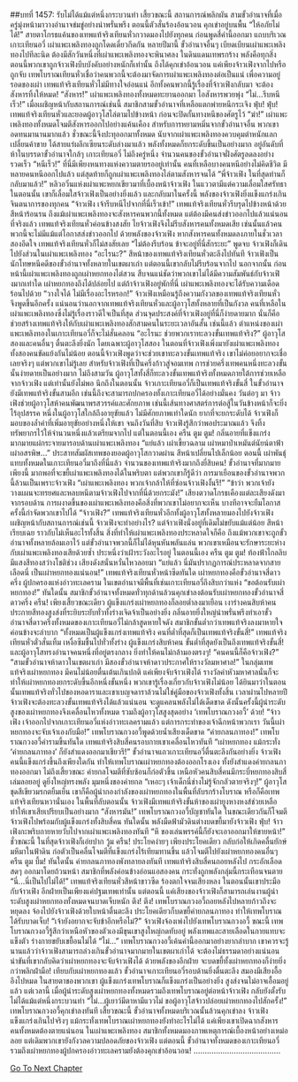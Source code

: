 ##บทที่ 1457: รับไม่ได้แม้แต่หนึ่งกระบวนท่า
เสี้ยวขณะนี้ สถานการณ์พลิกผัน
สามขั้วอำนาจที่เมื่อครู่มุ่งหน้ามาวางอำนาจข่มขู่อย่างน่าพรั่นพรึง ตอนนี้ตัวสั่นร้องอ้อนวอน คุกเข่าอยู่บนพื้น
“ให้อภัยไม่ได้!”
สายตาโกรธแค้นของเทพแท้จริงเทียนหั่วกวาดมองไปยังทุกคน ก่อนพูดสี่คำนี้ออกมา
แถบบริเวณเกาะเทียนอวี่ เผ่าแพะเพลิงทองถูกโดดเดี่ยวกีดกัน
หลายปีมานี้ ขั้วอำนาจอื่นๆ เบียดเบียนเผ่าแพะเพลิงทองไปทีละนิด ต้องมีสักวันหนึ่งที่เผ่าแพะเพลิงทองจะพินาศลง
ในดินแดนเทพรกร้าง พลังคือทุกสิ่ง
ตอนนี้พวกเขาถูกจ้าวเฟิงบีบบังคับอย่างหนักก็เท่านั้น ถึงได้คุกเข่าอ้อนวอน
แค่เพียงจ้าวเฟิงจากไปหรือถูกจับ เทพโบราณเทียนหั่วเชื่อว่าคนพวกนี้จะต้องมาจัดการเผ่าแพะเพลิงทองต่อเป็นแน่
เพื่อความอยู่รอดของเผ่า เทพแท้จริงเทียนหั่วไม่มีทางใจอ่อนแน่
อีกทั้งคนพวกนี้รู้เรื่องที่จ้าวเฟิงกลับมา จะต้องสังหารทิ้งให้หมด!
“สังหาร!”
เผ่าแพะเพลิงทองทั้งหมดทะยานออกมา ไอสังหารพวยพุ่ง
“ไม่...รีบหนีเร็ว!”
เมื่อเผชิญหน้ากับสถานการณ์เช่นนี้ สมาชิกสามขั้วอำนาจที่เหลือแตกพ่ายหนีกระเจิง
ฟุ่บ! ฟุ่บ!
เทพแท้จริงเทียนหั่วและยอดผู้อาวุโสไล่ตามไปข้างหน้า ก่อนจะปิดกั้นทางหนีของศัตรูไว้
“ฆ่า!”
เผ่าแพะเพลิงทองทั้งหมดโจมตีสังหารออกไปอย่างแค้นเคือง
สำหรับการหยามหมิ่นจากขั้วอำนาจอื่น พวกเขาอดทนมานานมากแล้ว ชั่วขณะนี้จึงปะทุออกมาทั้งหมด
นับจากเผ่าแพะเพลิงทองควบคุมตำหนักแลกเปลี่ยนค้าขาย ได้สายแร่ผลึกเซียนระดับล่างมาแล้ว พลังทั้งหมดก็ยกระดับขึ้นเป็นอย่างมาก อยู่อันดับที่ห้าในบรรดาขั้วอำนาจใกล้ๆ เกาะเทียนอวี่
ไม่ถึงครู่หนึ่ง จำนวนคนของขั้วอำนาจฝั่งศัตรูลดลงอย่างรวดเร็ว
“หนีเร็ว!”
ที่นี่มีเพียงหนทางแห่งความตายรออยู่เท่านั้น คนที่เหลือบางคนหนีอย่างไม่คิดชีวิต
มีหลายคนหนีออกไปแล้ว แต่สุดท้ายก็ถูกเผ่าแพะเพลิงทองไล่ตามสังหารจนได้
“พี่จ้าวเฟิง ในที่สุดท่านก็กลับมาแล้ว!”
หลิวอวิ๋นแห่งเผ่าแพะหยกเขียวมาที่เบื้องหน้าจ้าวเฟิง ในแววตามีแต่ความเลื่อมใสศรัทธา
ในตอนนั้น เขาก็เลื่อมใสจ้าวเฟิงเป็นอย่างยิ่งแล้ว และกลับมาในครั้งนี้ พลังของจ้าวเฟิงยิ่งแข็งแกร่งเกินจินตนาการของทุกคน
“จ้าวเฟิง เจ้ารีบหนีไปจากที่นี่เร็วเข้า!”
เทพแท้จริงเทียนหั่วรีบรุดไปข้างหน้าด้วยสีหน้าร้อนรน
ถึงแม้เผ่าแพะเพลิงทองจะสังหารคนพวกนี้ทั้งหมด แต่ต้องมีคนส่งข่าวออกไปแล้วแน่นอน
ที่จริงแล้ว เทพแท้จริงเทียนหั่วค่อนข้างสงสัย ไยจ้าวเฟิงจึงไม่รีบสังหารคนทั้งหมดเสีย เช่นนั้นแล้วคนพวกนี้จะไม่มีแม้แต่โอกาสส่งข่าวออกไป
ด้วยพลังของจ้าวเฟิง หากสังหารคนทั้งหมดลงภายในชั่วเวลาสองอึดใจ เทพแท้จริงเทียนหั่วก็ไม่สงสัยเลย
“ไม่ต้องรีบร้อน ข้าจะอยู่ที่นี่สักระยะ”
พูดจบ จ้าวเฟิงก็เดินไปยังส่วนในเผ่าแพะเพลิงทอง
“อะไรนะ?”
สีหน้าของเทพแท้จริงเทียนหั่วตะลึงไปทันที
จ้าวเฟิงเป็นนักโทษหนีคดีของขั้วอำนาจทั้งหลายในเขตผาเก่า แต่ตอนนี้เขากลับไม่รีบร้อนจากไป
นอกจากนั้น ก่อนหน้านี้เผ่าแพะเพลิงทองถูกเผ่าหยกทองไต่สวน สืบจนแน่ชัดว่าพวกเขาไม่ได้มีความสัมพันธ์กับจ้าวเฟิงมากเท่าใด เผ่าหยกทองถึงได้ปล่อยไป
แต่ถ้าจ้าวเฟิงอยู่พักที่นี่ เผ่าแพะเพลิงทองจะได้รับความเดือดร้อนไปด้วย
“วางใจได้ ไม่มีเรื่องอะไรหรอก!”
จ้าวเฟิงเหมือนรู้ถึงความกังวลของเทพแท้จริงเทียนหั่ว จึงพูดขึ้นอีกครั้ง
แน่นอนว่านอกจากเทพแท้จริงเทียนหั่วและผู้อาวุโสทั้งหลายที่เป็นกังวล คนที่เหลือในเผ่าแพะเพลิงทองซึ่งไม่รู้เรื่องราวดีใจเป็นที่สุด
ส่วนจุดประสงค์ที่จ้าวเฟิงอยู่ที่นี่ก็ง่ายดายมาก นั่นก็คือช่วยสร้างเทพแท้จริงให้กับเผ่าแพะเพลิงทองสักสามคนในระยะเวลาอันสั้น
เช่นนี้แล้ว ตำแหน่งของเผ่าแพะเพลิงทองในเกาะเทียนอวี่ก็จะไม่สั่นคลอน
“อะไรนะ ช่วยพวกเราทะลวงขั้นเทพแท้จริง?”
ผู้อาวุโสสองและคนอื่นๆ ตื่นตะลึงยิ่งนัก
โดยเฉพาะผู้อาวุโสสอง ในตอนที่จ้าวเฟิงเพิ่งมายังเผ่าแพะเพลิงทอง ทั้งสองคนขัดแย้งกันไม่น้อย
ตอนนี้จ้าวเฟิงพูดว่าจะช่วยเขาทะลวงขั้นเทพแท้จริง เขาไม่ค่อยอยากจะเชื่อเลยจริงๆ
แต่พวกเขาไม่รู้เลย สำหรับจ้าวเฟิงที่เป็นครึ่งก้าวสู่จอมเทพ การช่วยครึ่งเทพคนหนึ่งทะลวงขั้นนั้นง่ายดายเป็นอย่างมาก
ไม่ถึงสามวัน ผู้อาวุโสทั้งสี่ก็ทะลวงขั้นเทพแท้จริงทั้งหมดภายใต้การช่วยเหลือจากจ้าวเฟิง
แต่เท่านั้นยังไม่พอ
นึกถึงในตอนนั้น จ้าวเกาะเทียนอวี่ก็เป็นเทพแท้จริงขั้นสี่ ในขั้วอำนาจยังมีเทพแท้จริงขั้นสามอีก เช่นนี้ถึงจะสามารถปกครองทั้งเกาะเทียนอวี่ได้อย่างมั่นคง
วันต่อๆ มา จ้าวเฟิงช่วยผู้อาวุโสห้าคนพัฒนาพรสวรรค์และศักยภาพ เช่นนี้เส้นทางศาสตร์การต่อสู้ในวันข้างหน้าก็จะยิ่งไร้อุปสรรค
หนึ่งในผู้อาวุโสใกล้ถึงอายุขัยแล้ว ไม่มีศักยภาพเท่าใดนัก ยากที่จะยกระดับได้ จ้าวเฟิงก็มอบของล้ำค่าที่เพิ่มอายุขัยอย่างหนึ่งให้เขา
จนถึงวันที่สิบ จ้าวเฟิงรู้สึกว่าพอประมาณแล้ว จึงทิ้งทรัพยากรไว้ให้จำนวนหนึ่งแล้วเตรียมจากไป
แต่ในตอนนี้เอง
ครืน ตูม ตูม!
กลิ่นอายที่แข็งแกร่งมากมายแผ่กระจายมารอบด้านเผ่าแพะเพลิงทอง
“แย่แล้ว เผ่าเขี้ยวฉลาม เผ่าหมาป่าเหมันต์นัยน์ตาฟ้า เผ่าอสรพิษ...”
ประสาทสัมผัสเทพของยอดผู้อาวุโสกวาดผ่าน สีหน้าเปลี่ยนไปเล็กน้อย
ตอนนี้ เผ่าพันธุ์แทบทั้งหมดในเกาะเทียนอวี่มาถึงที่นี่แล้ว จำนวนของเทพแท้จริงมากถึงยี่สิบคน!
ขั้วอำนาจที่มากมายเพียงนี้ มากพอที่จะขยี้เผ่าแพะเพลิงทองได้ในพริบตา
แต่พวกเขาก็รู้ดีว่า การมาเยือนของขั้วอำนาจพวกนี้ล้วนเป็นเพราะจ้าวเฟิง
“เผ่าแพะเพลิงทอง พวกเจ้ากล้าให้ที่ซ่อนจ้าวเฟิงงั้นรึ!”
“ข้าว่า พวกเจ้ายังวางแผนจะทรยศและหลบหนีตามจ้าวเฟิงไปจากที่นี่ด้วยกระมัง!”
เสียงตวาดโกรธเคืองแต่ละเสียงดังมาจากรอบด้าน
การผงาดขึ้นของเผ่าแพะเพลิงทองคือสิ่งที่พวกเขาไม่อยากจะเห็น
บางทีอาจจะยืมโอกาสครั้งนี้กำจัดพวกเขาไปได้
“จ้าวเฟิง?”
เทพแท้จริงเทียนหั่วอีกทั้งผู้อาวุโสทั้งหลายมองไปยังจ้าวเฟิง เผชิญหน้ากับสถานการณ์เช่นนี้ จ้าวเฟิงจะทำอย่างไร?
แต่จ้าวเฟิงนั่งอยู่ที่เดิมไม่ขยับแม้แต่น้อย สีหน้าเรียบเฉย ราวกับไม่เห็นอะไรทั้งสิ้น
สิ่งที่ทำให้เผ่าแพะเพลิงทองประหลาดใจก็คือ ถึงแม้พวกเขาจะถูกขั้วอำนาจทั้งหลายล้อมเอาไว้ แต่ขั้วอำนาจพวกนี้ก็ไม่ได้หุนหันพลันแล่น
พวกเขาเหมือนจะรักษาระยะห่างกับเผ่าแพะเพลิงทองเสียด้วยซ้ำ ประหนึ่งว่าเฝ้าระวังอะไรอยู่
ในตอนนี้เอง
ครืน ตูม ตูม!
ท้องฟ้าไกลลิบมีแสงสีทองสว่างโชติช่วง เสียงดังสนั่นหวั่นไหวลอยมา
“แย่แล้ว นี่มันปรากฏการณ์ประหลาดจากสายเลือดนี่ เป็นเผ่าหยกทองแน่นอน!”
เทพแท้จริงเทียนหั่วหน้าซีดทันใด
เผ่าหยกทองคือขั้วอำนาจสี่ดาวครึ่ง ผู้ปกครองแห่งอ่าวทะเลคราม ในเขตอำนาจมีพื้นที่เช่นเกาะเทียนอวี่ถึงสิบกว่าแห่ง
“ขอต้อนรับเผ่าหยกทอง!”
ทันใดนั้น สมาชิกขั้วอำนาจทั้งหมดทั่วทุกด้านล้วนคุกเข่าลงต้อนรับเผ่าหยกทองขั้วอำนาจสี่ดาวครึ่ง
ครืน!
เพียงเสี้ยวขณะเดียว ผู้แข็งแกร่งเผ่าหยกทองก็ลอยต่ำลงมาเยือน
เงาร่างคนสิบห้าคน ประกายสีทองสูงส่งที่ระยิบระยับทั่วทั้งร่างเจิดจ้าเป็นอย่างยิ่ง
กลิ่นอายยิ่งใหญ่น่าพรั่นพรึงทำเอาขั้วอำนาจสี่ดาวครึ่งทั้งหมดของเกาะเทียนอวี่ไม่กล้าสูดหายใจดัง สมาชิกขั้นต่ำกว่าเทพแท้จริงลงมาหายใจค่อนข้างจะลำบาก
“ทั้งหมดเป็นผู้แข็งแกร่งเทพแท้จริง คนที่ต่ำที่สุดก็เป็นเทพแท้จริงขั้นสี่!”
เทพแท้จริงเทียนหั่วตั่วสั่นเทิ้ม เหงื่อซึมชื้นไปทั่วทั้งร่าง
ผู้แข็งแกร่งสิบห้าคน ขั้นต่ำที่สุดยังเป็นถึงเทพแท้จริงขั้นสี่!
และผู้อาวุโสทรงอำนาจคนหนึ่งที่อยู่ตรงกลาง ยิ่งทำให้คนไม่กล้ามองตรงๆ!
“คนคนนี้ก็คือจ้าวเฟิง?”
“สามขั้วอำนาจห้าดาวในเขตผาเก่า มีสองขั้วอำนาจห้าดาวประกาศให้รางวัลมหาศาล!”
ในกลุ่มเทพแท้จริงเผ่าหยกทอง มีคนไม่น้อยตื่นเต้นเกินปกติ
แค่เพียงจับจ้าวเฟิงได้ รางวัลค่าหัวมหาศาลนั่นก็จะทำให้เผ่าหยกทองยกระดับขึ้นอีกหนึ่งขั้นหนึ่ง
พวกเขารู้เรื่องเกี่ยวกับจ้าวเฟิงไม่น้อย ได้ยินมาว่าในตอนนั้นเทพแท้จริงทั่วไปของหอดาราและเขาเบญจดาราล้วนไม่ใช่คู่มือของจ้าวเฟิงทั้งสิ้น
เวลาผ่านไปหลายปี จ้าวเฟิงจะต้องทะลวงขั้นเทพแท้จริงได้แล้วแน่นอน จะดูแคลนพลังไม่ได้เด็ดขาด
ดังนั้นครั้งนี้ผู้นำระดับสูงของเผ่าหยกทองจึงเคลื่อนไหวทั้งหมด รวมถึงผู้อาวุโสสูงสุดอย่าง ‘เทพโบราณกวงอวี้’ ด้วย!
“จ้าวเฟิง เจ้าออกไปจากเกาะเทียนอวี่แห่งอ่าวทะเลครามแล้ว แต่การกระทำของเจ้าฉีกหน้าพวกเรา วันนี้เผ่าหยกทองจะจับเจ้าเองกับมือ!”
เทพโบราณกวงอวี้พูดด้วยน้ำเสียงเด็ดขาด
“ค่ายกลนภาทอง!”
เทพโบราณกวงอวี้คำรามขึ้นทันใด
เทพแท้จริงสิบสี่คนรอบกายเขาเคลื่อนไหวทันที
“เผ่าหยกทอง แม้กระทั่ง ‘ค่ายกลนภาทอง’ ก็ยังสำแดงออกมาเชียวรึ!”
ขั้วอำนาจแถวเกาะเทียนอวี่ตื่นตะลึงกันอย่างยิ่ง
จ้าวเฟิงคนนี้แข็งแกร่งขึ้นถึงเพียงใดกัน ทำให้เทพโบราณเผ่าหยกทองต้องออกโรงเอง ทั้งยังสำแดงค่ายกลนภาทองออกมา
ไม่ถึงเสี้ยวขณะ ค่ายกลโจมตีที่ซับซ้อนก็ก่อตัวขึ้น
เหนือหัวคนสิบสี่คนมีกระบี่หยกทองสิบสี่เล่มลอยอยู่ ดูยิ่งใหญ่ทรงพลัง
มุมหนึ่งของค่ายกล
“เหอะๆ เจ้าเด็กนี่ช่างไม่รู้จักกลัวตายจริงๆ!”
ผู้อาวุโสชุดสีเขียวมรกตยิ้มเย็น
เขาก็คือผู้นำกองกำลังของเผ่าหยกทองในพื้นที่ลับรกร้างโบราณ หรือก็คือเทพแท้จริงเทียนหวานั่นเอง
ในพื้นที่ลับตอนนั้น จ้าวเฟิงมีเทพแท้จริงขั้นห้าของเผ่ายูงหางหงส์ช่วยเหลือ ทำให้เขาเสียเปรียบเป็นอย่างมาก
“สังหารมัน!”
เทพโบราณกวงอวี้บัญชาทันใด ในขณะเดียวกันก็โจมตีจ้าวเฟิงไปพร้อมกับผู้แข็งแกร่งทั้งสิบสี่คน
ทันใดนั้น พลังมืดฟ้ามัวดินต่างบดขยี้มายังจ้าวเฟิง
ฟุ่บ!
จ้าวเฟิงกะพริบกายหายวับไปจากเผ่าแพะเพลิงทองทันที
“หึ ของเล่นพรรค์นี้ก็ยังจะเอาออกมาให้ขายหน้า!”
ชั่วขณะนี้ ในที่สุดจ้าวเฟิงก็เอ่ยปาก
วู้ม ครืน!
ประโยคง่ายๆ เพียงประโยคเดียว กลับก่อให้เกิดคลื่นยักษ์มหึมาในฟ้าดิน ก่อตัวเป็นคลื่นโจมตีที่แข็งแกร่งไร้เทียมทานขึ้น แล้วโจมตีไปยังเผ่าหยกทองคนอื่นๆ
ครืน ตูม บึ้ม!
ทันใดนั้น ค่ายกลนภาทองพังทลายลงทันที เทพแท้จริงสิบสี่คนถอยหลังไป กระอักเลือดสดๆ ออกมาโดยถ้วนหน้า
สมาชิกที่พลังค่อนข้างอ่อนแอสองคน กระทั่งถูกพลังกลุ่มนี้กระเทือนจนตาย
“นี่...นี่เป็นไปไม่ได้!”
เทพแท้จริงเทียนหั่วสีหน้าขาวซีด ร้องตกใจจนเสียงหลง
ในตอนนั้นเขาประมือกับจ้าวเฟิง อีกฝ่ายเป็นเพียงแค่ปฐมเทพเท่านั้น
แต่ตอนนี้ แค่เสียงของจ้าวเฟิงก็สามารถเล่นงานผู้นำระดับสูงเผ่าหยกทองทั้งหมดจนบาดเจ็บหนัก
ตึง! ตึง!
เทพโบราณกวงอวี้ถอยหลังไปหลายก้าวถึงจะหยุดลง จ้องไปยังจ้าวเฟิงด้วยใบหน้าตื่นตะลึง
ประโยคเดียวก็บดขยี้ค่ายกลนภาทอง ทำให้เทพโบราณได้รับบาดเจ็บ!
“เจ้ายังอยากจะจับข้าอีกหรือไม่?”
จ้าวเฟิงจ้องเพ่งไปยังเทพโบราณกวงอวี้
ขณะนี้ เทพโบราณกวงอวี้รู้สึกว่าเหนือหัวของตัวเองมีขุนเขาสูงใหญ่กดทับอยู่ พลังเทพและสายเลือดในกายแทบจะแข็งตัว ร่างกายขยับเขยื้อนไม่ได้
“ไม่…”
เทพโบราณกวงอวี้เค้นคำนี้ออกมาอย่างยากลำบาก
เขาควรจะรู้นานแล้วว่าจ้าวเฟิงสามารถล่วงเกินขั้วอำนาจมากมายในเขตผาเก่าได้ จะต้องไม่ธรรมดาอย่างแน่นอน
น่าขันที่เขากลับคิดว่าเผ่าหยกทองจะจับจ้าวเฟิงได้
ด้วยพลังของอีกฝ่าย จะบดขยี้ทั้งเผ่าหยกทองก็ง่ายยิ่งกว่าพลิกฝ่ามือ!
เทียบกับเผ่าหยกทองแล้ว ขั้วอำนาจเกาะเทียนอวี่รอบด้านยิ่งตื่นตะลึง สมองมีเสียงอื้ออึงไปหมด
ในสายตาของพวกเขา ผู้แข็งแกร่งเทพโบราณก็แข็งแกร่งเป็นอย่างยิ่ง สูงส่งจนไม่อาจเอื้อมอยู่แล้ว
แต่เวลานี้ เมื่อผู้นำระดับสูงเผ่าหยกทองทั้งหมดรวมถึงเทพโบราณอยู่ต่อหน้าจ้าวเฟิง กลับยังตั้งรับไม่ได้แม้แต่หนึ่งกระบวนท่า
“ไม่...ผู้เยาว์มีตาหามีแววไม่ ขอผู้อาวุโสจ้าวปล่อยเผ่าหยกทองไปสักครั้ง!”
เทพโบราณกวงอวี้คุกเข่าลงทันที
เสี้ยวขณะนี้ ขั้วอำนาจทั้งหมดบริเวณนั้นล้วนคุกเข่าลง
จ้าวเฟิงแข็งแกร่งเกินไปจริงๆ แม้กระทั่งเทพโบราณเผ่าหยกทองยังทำอะไรไม่ได้ แค่เพียงเขาเปิดฉากสังหาร คนทั้งหมดต้องตายแน่นอน
ในเผ่าแพะเพลิงทอง สมาชิกทั้งหมดมองภาพเหตุการณ์เบื้องหน้าอย่างเหม่อลอย
แต่เดิมพวกเขายังกังวลความปลอดภัยของจ้าวเฟิง
แต่ตอนนี้ ขั้วอำนาจทั้งหมดของเกาะเทียนอวี่รวมถึงเผ่าหยกทองผู้ปกครองอ่าวทะเลครามยังต้องคุกเข่าอ้อนวอน!
…………………………………


[Go To Next Chapter]( ./314.md)